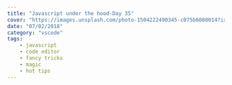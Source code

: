 ```yaml
---
title: "Javascript under the hood-Day 35"
cover: "https://images.unsplash.com/photo-1504222490345-c075b6008014?ixlib=rb-0.3.5&ixid=eyJhcHBfaWQiOjEyMDd9&s=f33c15f45a57cacdb5502bdd9a8464c3&auto=format&fit=crop&w=1500&q=80"
date: "07/02/2018"
category: "vscode"
tags:
    - javascript
    - code editor
    - fancy tricks
    - magic
    - hot tips
---
```


